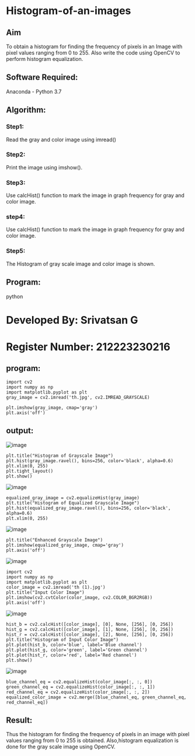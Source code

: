 # Histogram-of-an-images
## Aim
To obtain a histogram for finding the frequency of pixels in an Image with pixel values ranging from 0 to 255. Also write the code using OpenCV to perform histogram equalization.

## Software Required:
Anaconda - Python 3.7

## Algorithm:

### Step1:
Read the gray and color image using imread()

### Step2:
Print the image using imshow().



### Step3:
Use calcHist() function to mark the image in graph frequency for gray and color image.

### step4:
Use calcHist() function to mark the image in graph frequency for gray and color image.

### Step5:
The Histogram of gray scale image and color image is shown.


## Program:
python
# Developed By: Srivatsan G
# Register Number: 212223230216

## program:
```
import cv2
import numpy as np
import matplotlib.pyplot as plt
gray_image = cv2.imread('th.jpg', cv2.IMREAD_GRAYSCALE)
```

```plt.title("Grayscale Image")
plt.imshow(gray_image, cmap='gray')
plt.axis('off')
```

## output:

![image](https://github.com/user-attachments/assets/9ade9f53-ce16-4773-9489-e067621ce4b3)

```
plt.title("Histogram of Grayscale Image")
plt.hist(gray_image.ravel(), bins=256, color='black', alpha=0.6)
plt.xlim(0, 255)
plt.tight_layout()
plt.show()
```

![image](https://github.com/user-attachments/assets/2da7af41-66b4-4bc5-bdd3-5a95a8339d7d)

```
equalized_gray_image = cv2.equalizeHist(gray_image)
plt.title("Histogram of Equalized Grayscale Image")
plt.hist(equalized_gray_image.ravel(), bins=256, color='black', alpha=0.6)
plt.xlim(0, 255)
```

![image](https://github.com/user-attachments/assets/4e7d985c-a194-4fd5-b69a-dc83247eaee7)

```
plt.title("Enhanced Grayscale Image")
plt.imshow(equalized_gray_image, cmap='gray')
plt.axis('off')
```

![image](https://github.com/user-attachments/assets/8a481858-4152-4e25-8b3d-723540e0a20f)

```
import cv2
import numpy as np
import matplotlib.pyplot as plt
color_image = cv2.imread('th (1).jpg')
plt.title("Input Color Image")
plt.imshow(cv2.cvtColor(color_image, cv2.COLOR_BGR2RGB))
plt.axis('off')
```

![image](https://github.com/user-attachments/assets/3f31030f-55d7-4d96-b441-aa81c2570479)

```
hist_b = cv2.calcHist([color_image], [0], None, [256], [0, 256])
hist_g = cv2.calcHist([color_image], [1], None, [256], [0, 256])
hist_r = cv2.calcHist([color_image], [2], None, [256], [0, 256])
plt.title("Histogram of Input Color Image")
plt.plot(hist_b, color='blue', label='Blue channel')
plt.plot(hist_g, color='green', label='Green channel')
plt.plot(hist_r, color='red', label='Red channel')
plt.show()
```

![image](https://github.com/user-attachments/assets/177bdc45-9fd6-4c34-9d3c-89c47daf8955)
```
blue_channel_eq = cv2.equalizeHist(color_image[:, :, 0])
green_channel_eq = cv2.equalizeHist(color_image[:, :, 1])
red_channel_eq = cv2.equalizeHist(color_image[:, :, 2])
equalized_color_image = cv2.merge([blue_channel_eq, green_channel_eq, red_channel_eq])
```


## Result: 
Thus the histogram for finding the frequency of pixels in an image with pixel values ranging from 0 to 255 is obtained. Also,histogram equalization is done for the gray scale image using OpenCV.

